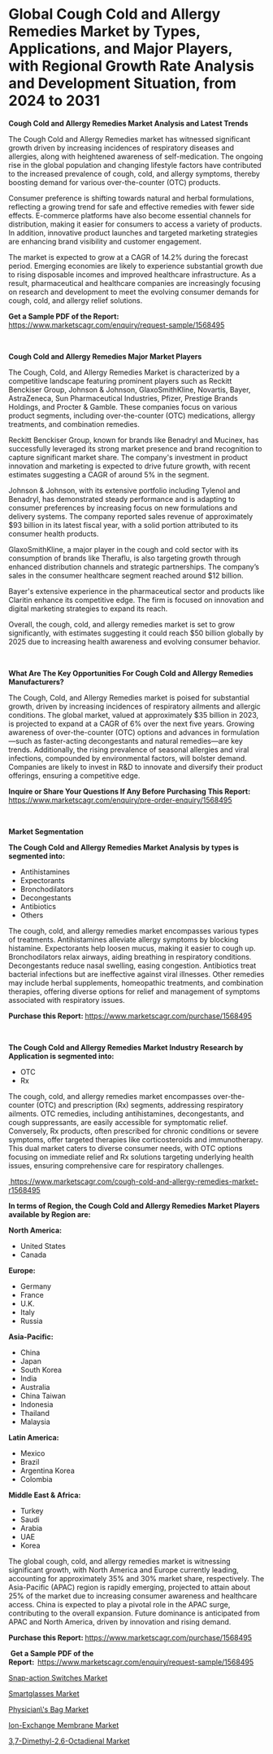 <p><h1>Global Cough Cold and Allergy Remedies Market by Types, Applications, and Major Players, with Regional Growth Rate Analysis and Development Situation, from 2024 to 2031</h1></p><p><strong>Cough Cold and Allergy Remedies Market Analysis and Latest Trends</strong></p>
<p><p>The Cough Cold and Allergy Remedies market has witnessed significant growth driven by increasing incidences of respiratory diseases and allergies, along with heightened awareness of self-medication. The ongoing rise in the global population and changing lifestyle factors have contributed to the increased prevalence of cough, cold, and allergy symptoms, thereby boosting demand for various over-the-counter (OTC) products. </p><p>Consumer preference is shifting towards natural and herbal formulations, reflecting a growing trend for safe and effective remedies with fewer side effects. E-commerce platforms have also become essential channels for distribution, making it easier for consumers to access a variety of products. In addition, innovative product launches and targeted marketing strategies are enhancing brand visibility and customer engagement.</p><p>The market is expected to grow at a CAGR of 14.2% during the forecast period. Emerging economies are likely to experience substantial growth due to rising disposable incomes and improved healthcare infrastructure. As a result, pharmaceutical and healthcare companies are increasingly focusing on research and development to meet the evolving consumer demands for cough, cold, and allergy relief solutions.</p></p>
<p><strong>Get a Sample PDF of the Report:&nbsp;</strong> <a href="https://www.marketscagr.com/enquiry/request-sample/1568495?utm_campaign=1436&utm_medium=2&utm_source=Github&utm_content=ia&utm_term=14102024&utm_id=cough-cold-and-allergy-remedies">https://www.marketscagr.com/enquiry/request-sample/1568495</a></p>
<p>&nbsp;</p>
<p><strong>Cough Cold and Allergy Remedies Major Market Players</strong></p>
<p><p>The Cough, Cold, and Allergy Remedies Market is characterized by a competitive landscape featuring prominent players such as Reckitt Benckiser Group, Johnson & Johnson, GlaxoSmithKline, Novartis, Bayer, AstraZeneca, Sun Pharmaceutical Industries, Pfizer, Prestige Brands Holdings, and Procter & Gamble. These companies focus on various product segments, including over-the-counter (OTC) medications, allergy treatments, and combination remedies.</p><p>Reckitt Benckiser Group, known for brands like Benadryl and Mucinex, has successfully leveraged its strong market presence and brand recognition to capture significant market share. The company's investment in product innovation and marketing is expected to drive future growth, with recent estimates suggesting a CAGR of around 5% in the segment.</p><p>Johnson & Johnson, with its extensive portfolio including Tylenol and Benadryl, has demonstrated steady performance and is adapting to consumer preferences by increasing focus on new formulations and delivery systems. The company reported sales revenue of approximately $93 billion in its latest fiscal year, with a solid portion attributed to its consumer health products.</p><p>GlaxoSmithKline, a major player in the cough and cold sector with its consumption of brands like Theraflu, is also targeting growth through enhanced distribution channels and strategic partnerships. The company’s sales in the consumer healthcare segment reached around $12 billion.</p><p>Bayer's extensive experience in the pharmaceutical sector and products like Claritin enhance its competitive edge. The firm is focused on innovation and digital marketing strategies to expand its reach.</p><p>Overall, the cough, cold, and allergy remedies market is set to grow significantly, with estimates suggesting it could reach $50 billion globally by 2025 due to increasing health awareness and evolving consumer behavior.</p></p>
<p>&nbsp;</p>
<p><strong>What Are The Key Opportunities For Cough Cold and Allergy Remedies Manufacturers?</strong></p>
<p><p>The Cough, Cold, and Allergy Remedies market is poised for substantial growth, driven by increasing incidences of respiratory ailments and allergic conditions. The global market, valued at approximately $35 billion in 2023, is projected to expand at a CAGR of 6% over the next five years. Growing awareness of over-the-counter (OTC) options and advances in formulation—such as faster-acting decongestants and natural remedies—are key trends. Additionally, the rising prevalence of seasonal allergies and viral infections, compounded by environmental factors, will bolster demand. Companies are likely to invest in R&D to innovate and diversify their product offerings, ensuring a competitive edge.</p></p>
<p><strong>Inquire or Share Your Questions If Any Before Purchasing This Report:</strong> <a href="https://www.marketscagr.com/enquiry/pre-order-enquiry/1568495?utm_campaign=1436&utm_medium=2&utm_source=Github&utm_content=ia&utm_term=14102024&utm_id=cough-cold-and-allergy-remedies">https://www.marketscagr.com/enquiry/pre-order-enquiry/1568495</a></p>
<p>&nbsp;</p>
<p><strong>Market Segmentation</strong></p>
<p><strong>The Cough Cold and Allergy Remedies Market Analysis by types is segmented into:</strong></p>
<p><ul><li>Antihistamines</li><li>Expectorants</li><li>Bronchodilators</li><li>Decongestants</li><li>Antibiotics</li><li>Others</li></ul></p>
<p><p>The cough, cold, and allergy remedies market encompasses various types of treatments. Antihistamines alleviate allergy symptoms by blocking histamine. Expectorants help loosen mucus, making it easier to cough up. Bronchodilators relax airways, aiding breathing in respiratory conditions. Decongestants reduce nasal swelling, easing congestion. Antibiotics treat bacterial infections but are ineffective against viral illnesses. Other remedies may include herbal supplements, homeopathic treatments, and combination therapies, offering diverse options for relief and management of symptoms associated with respiratory issues.</p></p>
<p><strong>Purchase this Report:&nbsp;</strong><a href="https://www.marketscagr.com/purchase/1568495?utm_campaign=1436&utm_medium=2&utm_source=Github&utm_content=ia&utm_term=14102024&utm_id=cough-cold-and-allergy-remedies">https://www.marketscagr.com/purchase/1568495</a></p>
<p>&nbsp;</p>
<p><strong>The Cough Cold and Allergy Remedies Market Industry Research by Application is segmented into:</strong></p>
<p><ul><li>OTC</li><li>Rx</li></ul></p>
<p><p>The cough, cold, and allergy remedies market encompasses over-the-counter (OTC) and prescription (Rx) segments, addressing respiratory ailments. OTC remedies, including antihistamines, decongestants, and cough suppressants, are easily accessible for symptomatic relief. Conversely, Rx products, often prescribed for chronic conditions or severe symptoms, offer targeted therapies like corticosteroids and immunotherapy. This dual market caters to diverse consumer needs, with OTC options focusing on immediate relief and Rx solutions targeting underlying health issues, ensuring comprehensive care for respiratory challenges.</p></p>
<p><a href="https://www.marketscagr.com/cough-cold-and-allergy-remedies-market-r1568495?utm_campaign=1436&utm_medium=2&utm_source=Github&utm_content=ia&utm_term=14102024&utm_id=cough-cold-and-allergy-remedies">&nbsp;https://www.marketscagr.com/cough-cold-and-allergy-remedies-market-r1568495</a></p>
<p><strong>In terms of Region, the Cough Cold and Allergy Remedies Market Players available by Region are:</strong></p>
<p>
    <p> <strong> North America: </strong>
        <ul>
            <li>United States</li>
            <li>Canada</li>
        </ul>
        </p> 
    <p> <strong> Europe: </strong>
        <ul>
            <li>Germany</li>
            <li>France</li>
            <li>U.K.</li>
            <li>Italy</li>
            <li>Russia</li>
        </ul>
        </p> 
    <p> <strong> Asia-Pacific: </strong>
        <ul>
            <li>China</li>
            <li>Japan</li>
            <li>South Korea</li>
            <li>India</li>
            <li>Australia</li>
            <li>China Taiwan</li>
            <li>Indonesia</li>
            <li>Thailand</li>
            <li>Malaysia</li>
        </ul>
        </p> 
    <p> <strong> Latin America: </strong>
        <ul>
            <li>Mexico</li>
            <li>Brazil</li>
            <li>Argentina Korea</li>
            <li>Colombia</li>
        </ul>
        </p> 
    <p> <strong> Middle East & Africa: </strong>
        <ul>
            <li>Turkey</li>
            <li>Saudi</li>
            <li>Arabia</li>
            <li>UAE</li>
            <li>Korea</li>
        </ul>
    </p>
    </p>
<p><p>The global cough, cold, and allergy remedies market is witnessing significant growth, with North America and Europe currently leading, accounting for approximately 35% and 30% market share, respectively. The Asia-Pacific (APAC) region is rapidly emerging, projected to attain about 25% of the market due to increasing consumer awareness and healthcare access. China is expected to play a pivotal role in the APAC surge, contributing to the overall expansion. Future dominance is anticipated from APAC and North America, driven by innovation and rising demand.</p></p>
<p><strong>Purchase this Report: </strong><a href="https://www.marketscagr.com/purchase/1568495?utm_campaign=1436&utm_medium=2&utm_source=Github&utm_content=ia&utm_term=14102024&utm_id=cough-cold-and-allergy-remedies">https://www.marketscagr.com/purchase/1568495</a></p>
<p>&nbsp;<strong>Get a Sample PDF of the Report:&nbsp;&nbsp;</strong><a href="https://www.marketscagr.com/enquiry/request-sample/1568495?utm_campaign=1436&utm_medium=2&utm_source=Github&utm_content=ia&utm_term=14102024&utm_id=cough-cold-and-allergy-remedies">https://www.marketscagr.com/enquiry/request-sample/1568495</a></p>
<p><strong></strong></p>
<p><p><a href="https://www.linkedin.com/pulse/global-snap-action-switches-market-opportunities-challenges2024-ve8pf?trk=public_post_embed_feed-article-content&utm_campaign=1436&utm_medium=2&utm_source=Github&utm_content=ia&utm_term=14102024&utm_id=cough-cold-and-allergy-remedies">Snap-action Switches Market</a></p><p><a href="https://www.linkedin.com/pulse/smartglasses-market-analysis-report-global-insights-region-type-kvc6f?trk=public_post_embed_feed-article-content&utm_campaign=1436&utm_medium=2&utm_source=Github&utm_content=ia&utm_term=14102024&utm_id=cough-cold-and-allergy-remedies">Smartglasses Market</a></p><p><a href="https://github.com/ChiragRP21/Market-Research-Report-List-6/blob/main/physicians-bag-market.md?utm_campaign=1436&utm_medium=2&utm_source=Github&utm_content=ia&utm_term=14102024&utm_id=cough-cold-and-allergy-remedies">Physician\'s Bag Market</a></p><p><a href="https://www.linkedin.com/pulse/ion-exchange-membrane-market-refracting-trends-consumer-behaviors-ea1if?trk=public_post_embed_feed-article-content&utm_campaign=1436&utm_medium=2&utm_source=Github&utm_content=ia&utm_term=14102024&utm_id=cough-cold-and-allergy-remedies">Ion-Exchange Membrane Market</a></p><p><a href="https://www.linkedin.com/pulse/digital-transformation-37-dimethyl-26-octadienal-industry-market-zyiqf?trk=public_post_embed_feed-article-content&utm_campaign=1436&utm_medium=2&utm_source=Github&utm_content=ia&utm_term=14102024&utm_id=cough-cold-and-allergy-remedies">3,7-Dimethyl-2,6-Octadienal Market</a></p></p>